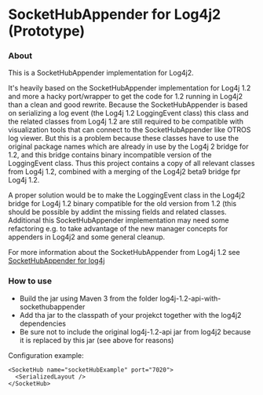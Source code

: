 SocketHubAppender for Log4j2 (Prototype)
===================

### About

This is a SocketHubAppender implementation for Log4j2.

It's heavily based on the SocketHubAppender implementation for Log4j 1.2 and more a hacky port/wrapper to get the code for 1.2 running in Log4j2 than a clean and good rewrite.
Because the SocketHubAppender is based on serializing a log event (the Log4j 1.2 LoggingEvent class) this class and the related classes from Log4j 1.2 are still required to be compatible with visualization tools that can connect to the SocketHubAppender like OTROS log viewer.
But this is a problem because these classes have to use the original package names which are already in use by the Log4j 2 bridge for 1.2, and this bridge contains binary incompatible version of the LoggingEvent class.
Thus this project contains a copy of all relevant classes from Log4j 1.2, combined with a merging of the Log4j2 beta9 bridge fpr Log4j 1.2.

A proper solution would be to make the LoggingEvent class in the Log4j2 bridge for Log4j 1.2 binary compatible for the old version from 1.2 (this should be possible by addint the missing fields and related classes. Additional this SocketHubAppender implementation may need some refactoring e.g. to take advantage of the new manager concepts for appenders in Log4j2 and some general cleanup.

For more information about the SocketHubAppender from Log4j 1.2 see [SocketHubAppender for log4j](http://wiki.apache.org/logging-log4j/SocketHubAppender)

### How to use

* Build the jar using Maven 3 from the folder log4j-1.2-api-with-sockethubappender
* Add tha jar to the classpath of your projekct together with the log4j2 dependencies
* Be sure not to include the original log4j-1.2-api jar from log4j2 because it is replaced by this jar (see above for reasons)

Configuration example:

    <SocketHub name="socketHubExample" port="7020">
      <SerializedLayout />
    </SocketHub>
